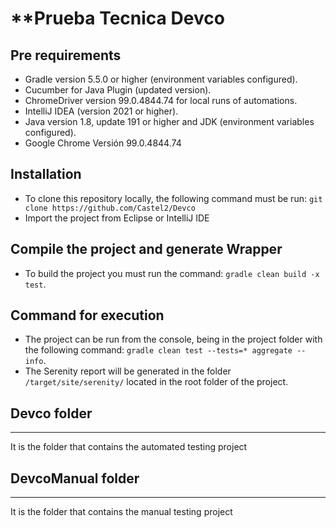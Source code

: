 # **Prueba Tecnica Devco 

## Pre requirements

- Gradle version 5.5.0 or higher (environment variables configured).
- Cucumber for Java Plugin (updated version).
- ChromeDriver version 99.0.4844.74 for local runs of automations.
- IntelliJ IDEA (version 2021 or higher).
- Java version 1.8, update 191 or higher and JDK (environment variables configured).
- Google Chrome Versión 99.0.4844.74 

## Installation
- To clone this repository locally, the following command must be run: 
```git clone https://github.com/Castel2/Devco```
- Import the project from Eclipse or IntelliJ IDE 

## Compile the project and generate Wrapper
- To build the project you must run the command:
```gradle clean build -x test```.

## Command for execution
- The project can be run from the console, being in the project folder with the following command:
```gradle clean test --tests=* aggregate --info```.
- The Serenity report will be generated in the folder ``/target/site/serenity/`` located in the root folder of the project.

## Devco folder 
---
It is the folder that contains the automated testing project

## DevcoManual folder 
---
It is the folder that contains the manual testing project

